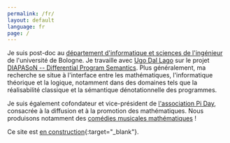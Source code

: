 ```yaml
---
permalink: /fr/
layout: default
language: fr
page: /
---
```


Je suis post-doc au [département d'informatique et sciences de l'ingénieur](https://www.cs.unibo.it/) de l'université de Bologne. Je travaille avec [Ugo Dal Lago](http://www.cs.unibo.it/~dallago/) sur le projet [DIAPASoN -- Differential Program Semantics](https://site.unibo.it/diapason/). Plus généralement, ma recherche se situe à l'interface entre les mathématiques, l'informatique théorique et la logique, notamment dans des domaines tels que la réalisabilité classique et la sémantique dénotationnelle des programmes.

Je suis également cofondateur et vice-président de [l'association Pi Day](https://www.piday.fr), consacrée à la diffusion et à la promotion des mathématiques. Nous produisons notamment des [comédies musicales mathématiques](http://www.piday.fr/extraits-video-2017/) !

Ce site est [en construction](https://www.lego.com/){:target="_blank"}.
